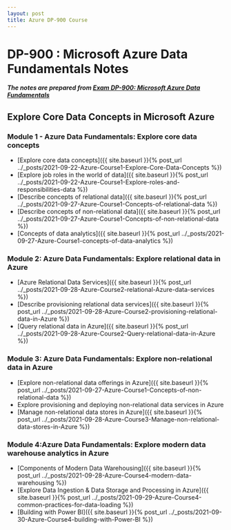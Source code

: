 ```yaml
---
layout: post
title: Azure DP-900 Course
---
```


# DP-900 : Microsoft Azure Data Fundamentals  Notes

**_The notes are prepared from [Exam DP-900: Microsoft Azure Data Fundamentals](https://docs.microsoft.com/en-us/learn/certifications/exams/dp-900)_**

## Explore Core Data Concepts in Microsoft Azure

### Module 1 - Azure Data Fundamentals: Explore core data concepts

* [Explore core data concepts]({{ site.baseurl }}{% post_url ../_posts/2021-09-22-Azure-Course1-Explore-Core-Data-Concepts %})
* [Explore job roles in the world of data]({{ site.baseurl }}{% post_url ../_posts/2021-09-22-Azure-Course1-Explore-roles-and-responsibilities-data %})
* [Describe concepts of relational data]({{ site.baseurl }}{% post_url ../_posts/2021-09-27-Azure-Course1-Concepts-of-relational-data %})
* [Describe concepts of non-relational data]({{ site.baseurl }}{% post_url ../_posts/2021-09-27-Azure-Course1-Concepts-of-non-relational-data %})
* [Concepts of data analytics]({{ site.baseurl }}{% post_url ../_posts/2021-09-27-Azure-Course1-concepts-of-data-analytics %})

### Module 2: Azure Data Fundamentals: Explore relational data in Azure
* [Azure Relational Data Services]({{ site.baseurl }}{% post_url ../_posts/2021-09-28-Azure-Course2-relational-Azure-data-services %})
* [Describe provisioning relational data services]({{ site.baseurl }}{% post_url ../_posts/2021-09-28-Azure-Course2-provisioning-relational-data-in-Azure %})
* [Query relational data in Azure]({{ site.baseurl }}{% post_url ../_posts/2021-09-28-Azure-Course2-Query-relational-data-in-Azure %})


### Module 3: Azure Data Fundamentals: Explore non-relational data in Azure

* [Explore non-relational data offerings in Azure]({{ site.baseurl }}{% post_url ../_posts/2021-09-27-Azure-Course1-Concepts-of-non-relational-data %})
* Explore provisioning and deploying non-relational data services in Azure
* [Manage non-relational data stores in Azure]({{ site.baseurl }}{% post_url ../_posts/2021-09-28-Azure-Course3-Manage-non-relational-data-stores-in-Azure %})

### Module 4:Azure Data Fundamentals: Explore modern data warehouse analytics in Azure
* [Components of Modern Data Warehousing]({{ site.baseurl }}{% post_url ../_posts/2021-09-28-Azure-Course4-modern-data-warehousing %})
* [Explore Data Ingestion & Data Storage and Processing in Azure]({{ site.baseurl }}{% post_url ../_posts/2021-09-29-Azure-Course4-common-practices-for-data-loading %})
* [Building with Power BI]({{ site.baseurl }}{% post_url ../_posts/2021-09-30-Azure-Course4-building-with-Power-BI %})


